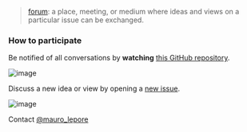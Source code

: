 
> [forum](https://www.google.com/webhp?sourceid=chrome-instant&ion=1&espv=2&ie=UTF-8#q=define+forum&*): a place, meeting, or medium where ideas and views on a particular issue can be exchanged.

### How to participate

Be notified of all conversations by **watching** [this GitHub repository](https://github.com/forestgeo/forum).

![image](https://cloud.githubusercontent.com/assets/5856545/23587228/791c4552-0175-11e7-9d52-c2d7f5b1235f.png)

Discuss a new idea or view by opening a [new issue](https://github.com/forestgeo/forestr/issues/new).

![image](https://cloud.githubusercontent.com/assets/5856545/23587268/69008d8a-0176-11e7-9574-69bc1a4d25a1.png)

Contact [@mauro\_lepore](https://twitter.com/mauro_lepore)
